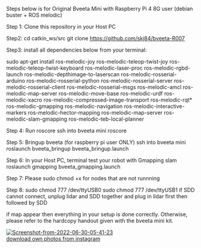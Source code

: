 Steps below is for Original Bveeta Mini with Raspberry Pi 4 8G user (debian buster + ROS melodic)

Step 1:
Clone this repository in your Host PC

Step2:
cd catkin_ws/src
git clone https://github.com/skj84/bveeta-R007

Step3:
install all dependencies below from your terminal:

sudo apt-get install ros-melodic-joy ros-melodic-teleop-twist-joy   ros-melodic-teleop-twist-keyboard ros-melodic-laser-proc   ros-melodic-rgbd-launch ros-melodic-depthimage-to-laserscan   ros-melodic-rosserial-arduino ros-melodic-rosserial-python   ros-melodic-rosserial-server ros-melodic-rosserial-client   ros-melodic-rosserial-msgs ros-melodic-amcl ros-melodic-map-server   ros-melodic-move-base ros-melodic-urdf ros-melodic-xacro   ros-melodic-compressed-image-transport ros-melodic-rqt*   ros-melodic-gmapping ros-melodic-navigation ros-melodic-interactive-markers ros-melodic-hector-mapping ros-melodic-map-server ros-melodic-slam-gmapping ros-melodic-teb-local-planner

Step 4: Run roscore
ssh into bveeta mini
roscore
 
Step 5: Bringup bveeta (for raspberry pi user ONLY)
ssh into bveeta mini
roslaunch bveeta_bringup bveeta_bringup.launch

Step 6:
In your Host PC, terminal test your robot with Gmapping slam
roslaunch gmapping bveeta_gmapping.launch

Step 7:
Please sudo chmod +x for nodes that are not runnning 

Step 8: 
sudo chmod 777 /dev/ttyUSB0
sudo chmod 777 /dev/ttyUSB1
if SDD cannot connect, unplug lidar and SDD together and plug in lidar first then followed by SDD 

if map appear then everything in your setup is done correctly. Otherwise, please refer to the hardcopy handout given
with the bveeta mini kit.

<a href="https://ibb.co/82vzBmt"><img src="https://i.ibb.co/1Kysn0j/Screenshot-from-2022-06-30-05-41-23.png" alt="Screenshot-from-2022-06-30-05-41-23" border="0"></a><br /><a target='_blank' href='https://500pxdownload.com/'>download own photos from instagram</a><br />

